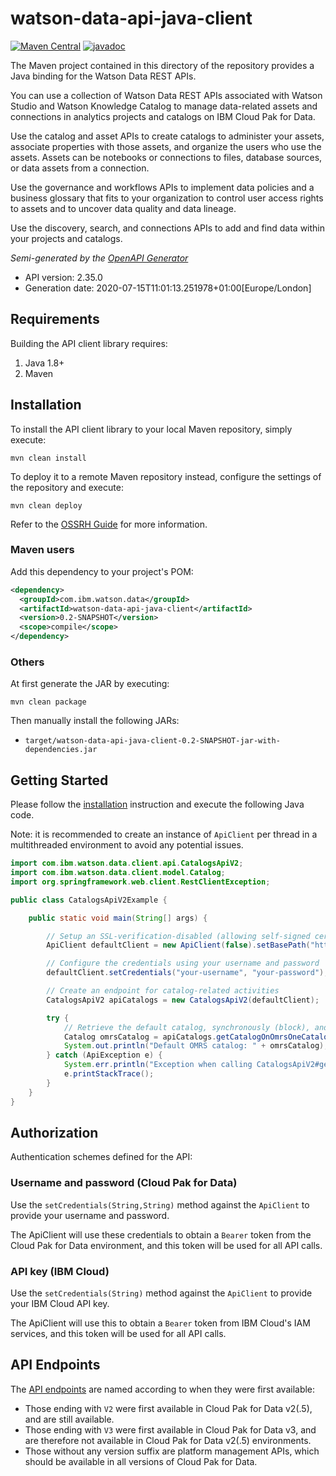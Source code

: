 # watson-data-api-java-client

[![Maven Central](https://img.shields.io/maven-central/v/com.ibm.watson.data/watson-data-api-client.svg?label=Maven%20Central)](https://search.maven.org/search?q=g:%22com.ibm.watson.data%22%20AND%20a:%22watson-data-api-client%22) [![javadoc](https://javadoc.io/badge2/com.ibm.watson.data/watson-data-api-client/javadoc.svg)](https://javadoc.io/doc/com.ibm.watson.data/watson-data-api-client)

The Maven project contained in this directory of the repository provides a Java binding for
the Watson Data REST APIs.

You can use a collection of Watson Data REST APIs associated with Watson Studio and Watson Knowledge Catalog to manage data-related assets and connections in analytics projects and catalogs on IBM Cloud Pak for Data.

Use the catalog and asset APIs to create catalogs to administer your assets, associate properties with those assets, and organize the users who use the assets. Assets can be notebooks or connections to files, database sources, or data assets from a connection.

Use the governance and workflows APIs to implement data policies and a business glossary that fits to your organization to control user access rights to assets and to uncover data quality and data lineage.

Use the discovery, search, and connections APIs to add and find data within your projects and catalogs.

*Semi-generated by the [OpenAPI Generator](https://openapi-generator.tech)*

- API version: 2.35.0
- Generation date: 2020-07-15T11:01:13.251978+01:00[Europe/London]

## Requirements

Building the API client library requires:

1. Java 1.8+
2. Maven

## Installation

To install the API client library to your local Maven repository, simply execute:

```shell
mvn clean install
```

To deploy it to a remote Maven repository instead, configure the settings of the repository and execute:

```shell
mvn clean deploy
```

Refer to the [OSSRH Guide](http://central.sonatype.org/pages/ossrh-guide.html) for more information.

### Maven users

Add this dependency to your project's POM:

```xml
<dependency>
  <groupId>com.ibm.watson.data</groupId>
  <artifactId>watson-data-api-java-client</artifactId>
  <version>0.2-SNAPSHOT</version>
  <scope>compile</scope>
</dependency>
```

### Others

At first generate the JAR by executing:

```shell
mvn clean package
```

Then manually install the following JARs:

- `target/watson-data-api-java-client-0.2-SNAPSHOT-jar-with-dependencies.jar`

## Getting Started

Please follow the [installation](#installation) instruction and execute the following Java code.

Note: it is recommended to create an instance of `ApiClient` per thread in a multithreaded environment to avoid any potential issues.

```java
import com.ibm.watson.data.client.api.CatalogsApiV2;
import com.ibm.watson.data.client.model.Catalog;
import org.springframework.web.client.RestClientException;

public class CatalogsApiV2Example {

    public static void main(String[] args) {

        // Setup an SSL-verification-disabled (allowing self-signed certificates) client
        ApiClient defaultClient = new ApiClient(false).setBasePath("https://your-cp4d-environment");

        // Configure the credentials using your username and password
        defaultClient.setCredentials("your-username", "your-password");

        // Create an endpoint for catalog-related activities
        CatalogsApiV2 apiCatalogs = new CatalogsApiV2(defaultClient);

        try {
            // Retrieve the default catalog, synchronously (block), and print it out
            Catalog omrsCatalog = apiCatalogs.getCatalogOnOmrsOneCatalogCohort().block();
            System.out.println("Default OMRS catalog: " + omrsCatalog);
        } catch (ApiException e) {
            System.err.println("Exception when calling CatalogsApiV2#getCatalogOnOmrsOneCatalogCohort");
            e.printStackTrace();
        }
    }
}
```

## Authorization

Authentication schemes defined for the API:

### Username and password (Cloud Pak for Data)

Use the `setCredentials(String,String)` method against the `ApiClient` to provide your username and password.

The ApiClient will use these credentials to obtain a `Bearer` token from the Cloud Pak for Data environment, and this
token will be used for all API calls.

### API key (IBM Cloud)

Use the `setCredentials(String)` method against the `ApiClient` to provide your IBM Cloud API key.

The ApiClient will use this to obtain a `Bearer` token from IBM Cloud's IAM services, and this token will be used for
all API calls.

## API Endpoints

The [API endpoints](src/main/java/com/ibm/watson/data/client/api/) are named according to when they were first available:

- Those ending with `V2` were first available in Cloud Pak for Data v2(.5), and are still available.
- Those ending with `V3` were first available in Cloud Pak for Data v3, and are therefore not available in Cloud Pak
    for Data v2(.5) environments.
- Those without any version suffix are platform management APIs, which should be available in all versions
    of Cloud Pak for Data.
